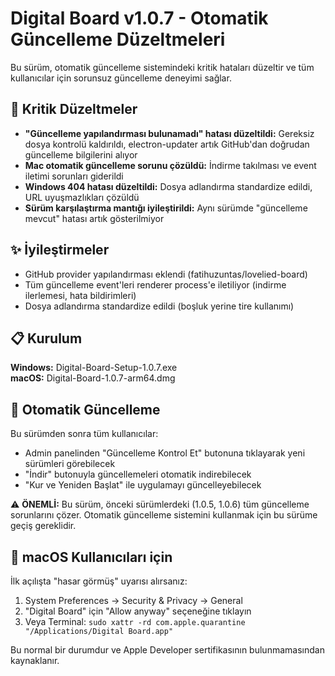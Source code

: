 # Digital Board v1.0.7 - Otomatik Güncelleme Düzeltmeleri

Bu sürüm, otomatik güncelleme sistemindeki kritik hataları düzeltir ve tüm kullanıcılar için sorunsuz güncelleme deneyimi sağlar.

## 🐛 Kritik Düzeltmeler

- **"Güncelleme yapılandırması bulunamadı" hatası düzeltildi:** Gereksiz dosya kontrolü kaldırıldı, electron-updater artık GitHub'dan doğrudan güncelleme bilgilerini alıyor
- **Mac otomatik güncelleme sorunu çözüldü:** İndirme takılması ve event iletimi sorunları giderildi
- **Windows 404 hatası düzeltildi:** Dosya adlandırma standardize edildi, URL uyuşmazlıkları çözüldü
- **Sürüm karşılaştırma mantığı iyileştirildi:** Aynı sürümde "güncelleme mevcut" hatası artık gösterilmiyor

## ✨ İyileştirmeler

- GitHub provider yapılandırması eklendi (fatihuzuntas/lovelied-board)
- Tüm güncelleme event'leri renderer process'e iletiliyor (indirme ilerlemesi, hata bildirimleri)
- Dosya adlandırma standardize edildi (boşluk yerine tire kullanımı)

## 📋 Kurulum

**Windows:** Digital-Board-Setup-1.0.7.exe  
**macOS:** Digital-Board-1.0.7-arm64.dmg

## 🔄 Otomatik Güncelleme

Bu sürümden sonra tüm kullanıcılar:
- Admin panelinden "Güncelleme Kontrol Et" butonuna tıklayarak yeni sürümleri görebilecek
- "İndir" butonuyla güncellemeleri otomatik indirebilecek  
- "Kur ve Yeniden Başlat" ile uygulamayı güncelleyebilecek

⚠️ **ÖNEMLİ:** Bu sürüm, önceki sürümlerdeki (1.0.5, 1.0.6) tüm güncelleme sorunlarını çözer. Otomatik güncelleme sistemini kullanmak için bu sürüme geçiş gereklidir.

## 🍎 macOS Kullanıcıları için

İlk açılışta "hasar görmüş" uyarısı alırsanız:
1. System Preferences → Security & Privacy → General
2. "Digital Board" için "Allow anyway" seçeneğine tıklayın
3. Veya Terminal: `sudo xattr -rd com.apple.quarantine "/Applications/Digital Board.app"`

Bu normal bir durumdur ve Apple Developer sertifikasının bulunmamasından kaynaklanır.
